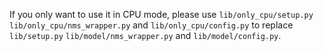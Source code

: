 If you only want to use it in CPU mode, please use ``lib/only_cpu/setup.py`` ``lib/only_cpu/nms_wrapper.py``
and ``lib/only_cpu/config.py`` to replace ``lib/setup.py`` ``lib/model/nms_wrapper.py`` and ``lib/model/config.py``.
